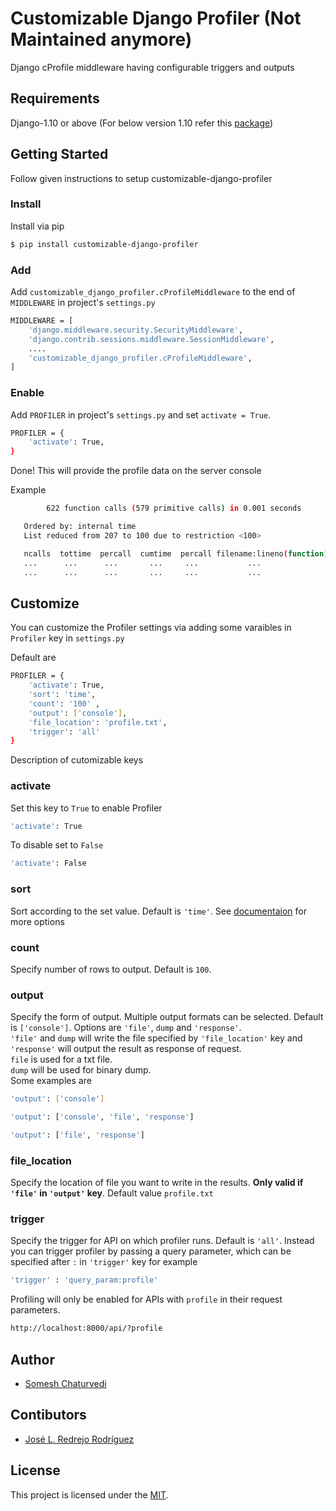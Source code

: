# Customizable Django Profiler (Not Maintained anymore)

Django cProfile middleware having configurable triggers and outputs

## Requirements

Django-1.10 or above (For below version 1.10 refer this [package](https://github.com/lavi06/django-profile-middleware))

## Getting Started

Follow given instructions to setup customizable-django-profiler

### Install

Install via pip

```bash
$ pip install customizable-django-profiler
```

### Add
Add `customizable_django_profiler.cProfileMiddleware` to the end of `MIDDLEWARE` in project's `settings.py`

```bash
MIDDLEWARE = [
    'django.middleware.security.SecurityMiddleware',
    'django.contrib.sessions.middleware.SessionMiddleware',
    ....
    'customizable_django_profiler.cProfileMiddleware',
]
```
### Enable
Add `PROFILER` in project's `settings.py` and set `activate = True`.

```bash
PROFILER = {
    'activate': True,
}

```
Done!
This will provide the profile data on the server console

Example

```bash
        622 function calls (579 primitive calls) in 0.001 seconds

   Ordered by: internal time
   List reduced from 207 to 100 due to restriction <100>

   ncalls  tottime  percall  cumtime  percall filename:lineno(function)
   ...      ...      ...       ...     ...           ...
   ...      ...      ...       ...     ...           ...

   ```

## Customize

You can customize the Profiler settings via adding some varaibles in `Profiler` key in `settings.py`

Default are

```bash
PROFILER = {
    'activate': True,
    'sort': 'time',
    'count': '100' ,
    'output': ['console'],             
    'file_location': 'profile.txt',
    'trigger': 'all'
}
```
Description of cutomizable keys
### activate
Set this key to `True` to enable Profiler

```bash
'activate': True
```
To disable set to `False`
```bash
'activate': False
```

### sort
Sort according to the set value. Default is `'time'`.
See [documentaion](http://docs.python.org/2/library/profile.html#pstats.Stats.sort_stats) for more options

### count
Specify number of rows to output. Default is `100`.

### output
Specify the form of output. Multiple output formats can be selected. Default is `['console']`. Options are `'file'`, `dump` and `'response'`.  
`'file'` and `dump` will write the file specified by `'file_location'` key and `'response'` will output the result as response of request.  
`file` is used for a txt file.  
`dump` will be used for binary dump.  
Some examples are

```bash
'output': ['console']
```
```bash
'output': ['console', 'file', 'response']
```
```bash
'output': ['file', 'response']
```

### file_location
Specify the location of file you want to write in the results. **Only valid if `'file'` in `'output'` key**. Default value `profile.txt`

### trigger
Specify the trigger for API on which profiler runs. Default is `'all'`. Instead you can trigger profiler by passing a query parameter, which can be specified after `:` in `'trigger'` key for example

```bash
'trigger' : 'query_param:profile'
```

Profiling will only be enabled for APIs with `profile` in their request parameters.

```bash
http://localhost:8000/api/?profile
```

## Author

* [Somesh Chaturvedi](https://github.com/someshchaturvedi)

## Contibutors

* [José L. Redrejo Rodríguez](https://github.com/jredrejo)

## License

This project is licensed under the [MIT](LICENSE.md).
